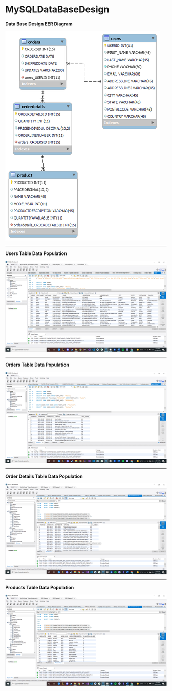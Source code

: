 # MySQLDataBaseDesign

**Data Base Design EER Diagram**

![DataBase Design](https://github.com/JSande2021/MySQLDataBaseDesign/blob/main/DataBase_EER_Diagram.png)

<hr>

**Users Table Data Population**

![Users](Users_Table.png)

<hr>

**Orders Table Data Population**

![Orders](Orders_Table.png)

<hr>

**Order Details Table Data Population**

![Order Details](OrderDetails_table.png)

<hr>

**Products Table Data Population**

![Products](Products_Table.png)
